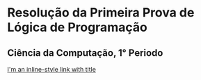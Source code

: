 # Resolução da Primeira Prova de Lógica de Programação
## Ciência da Computação, 1° Periodo

[I'm an inline-style link with title](https://www.google.com "Google's Homepage")
